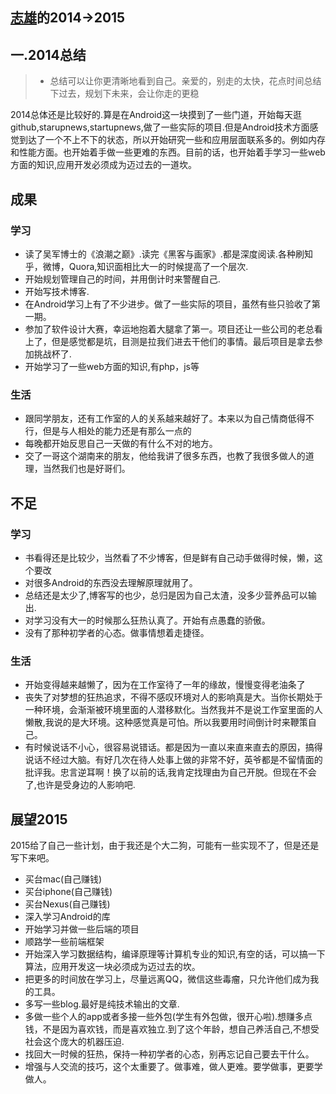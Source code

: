 [志雄](https://github.com/jacsonLee)的2014->2015
-------------

## 一.2014总结
>* 总结可以让你更清晰地看到自己。亲爱的，别走的太快，花点时间总结下过去，规划下未来，会让你走的更稳

2014总体还是比较好的.算是在Android这一块摸到了一些门道，开始每天逛github,starupnews,startupnews,做了一些实际的项目.但是Android技术方面感觉到达了一个不上不下的状态，所以开始研究一些和应用层面联系多的。例如内存和性能方面。也开始着手做一些更难的东西。目前的话，也开始着手学习一些web方面的知识,应用开发必须成为迈过去的一道坎。

## 成果

### 学习
- 读了吴军博士的《浪潮之巅》.读完《黑客与画家》.都是深度阅读.各种刷知乎，微博，Quora,知识面相比大一的时候提高了一个层次.
- 开始规划管理自己的时间，并用倒计时来警醒自己.
- 开始写技术博客.
- 在Android学习上有了不少进步。做了一些实际的项目，虽然有些只验收了第一期。
- 参加了软件设计大赛，幸运地抱着大腿拿了第一。项目还让一些公司的老总看上了，但是感觉都是坑，目测是拉我们进去干他们的事情。最后项目是拿去参加挑战杯了.
- 开始学习了一些web方面的知识,有php，js等



### 生活
- 跟同学朋友，还有工作室的人的关系越来越好了。本来以为自己情商低得不行，但是与人相处的能力还是有那么一点的
- 每晚都开始反思自己一天做的有什么不对的地方。
- 交了一哥这个湖南来的朋友，他给我讲了很多东西，也教了我很多做人的道理，当然我们也是好哥们。


## 不足 

### 学习
- 书看得还是比较少，当然看了不少博客，但是鲜有自己动手做得时候，懒，这个要改
- 对很多Android的东西没去理解原理就用了。
- 总结还是太少了,博客写的也少，总归是因为自己太渣，没多少营养品可以输出.
- 对学习没有大一的时候那么狂热认真了。开始有点愚蠢的骄傲。
- 没有了那种初学者的心态。做事情想着走捷径。

### 生活
- 开始变得越来越懒了，因为在工作室待了一年的缘故，慢慢变得老油条了
- 丧失了对梦想的狂热追求，不得不感叹环境对人的影响真是大。当你长期处于一种环境，会渐渐被环境里面的人潜移默化。当然我并不是说工作室里面的人懒散,我说的是大环境。这种感觉真是可怕。所以我要用时间倒计时来鞭策自己。
- 有时候说话不小心，很容易说错话。都是因为一直以来直来直去的原因，搞得说话不经过大脑。有好几次在待人处事上做的非常不好，英爷都是不留情面的批评我。忠言逆耳啊！换了以前的话,我肯定找理由为自己开脱。但现在不会了,也许是受身边的人影响吧.




## 展望2015

2015给了自己一些计划，由于我还是个大二狗，可能有一些实现不了，但是还是写下来吧。

- 买台mac(自己赚钱)
- 买台iphone(自己赚钱)
- 买台Nexus(自己赚钱)
- 深入学习Android的库
- 开始学习并做一些后端的项目
- 顺路学一些前端框架
- 开始深入学习数据结构，编译原理等计算机专业的知识,有空的话，可以搞一下算法，应用开发这一块必须成为迈过去的坎。
- 把更多的时间放在学习上，尽量远离QQ，微信这些毒瘤，只允许他们成为我的工具。
- 多写一些blog.最好是纯技术输出的文章.
- 多做一些个人的app或者多接一些外包(学生有外包做，很开心啦).想赚多点钱，不是因为喜欢钱，而是喜欢独立.到了这个年龄，想自己养活自己,不想受社会这个庞大的机器压迫.
- 找回大一时候的狂热，保持一种初学者的心态，别再忘记自己要去干什么。
- 增强与人交流的技巧，这个太重要了。做事难，做人更难。要学做事，更要学做人。





